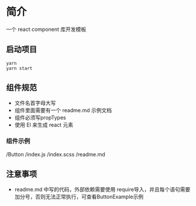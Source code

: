 # 简介

一个 react component 库开发模板

## 启动项目

```
yarn
yarn start
```

## 组件规范

- 文件名首字母大写
- 组件里面需要有一个 readme.md 示例文档
- 组件必须写propTypes
- 使用 El 来生成 react 元素

### 组件示例

/Button
 /index.js
 /index.scss
 /readme.md

## 注意事项

- readme.md 中写的代码，外部依赖需要使用 require导入，并且每个语句需要加分号，否则无法正常执行，可查看ButtonExample示例
